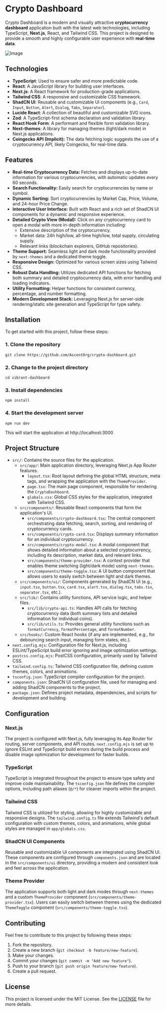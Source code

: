 # Crypto Dashboard

Crypto Dashboard is a modern and visually attractive **cryptocurrency dashboard** application built with the latest web technologies, including TypeScript, **Next.js**, React, and Tailwind CSS. This project is designed to provide a smooth and highly configurable user experience with **real-time data**.

![Image](https://github.com/user-attachments/assets/3a4cc29a-5e1d-43a6-a81c-e885cdcab9e1)

## Technologies

-   **TypeScript**: Used to ensure safer and more predictable code.
-   **React**: A JavaScript library for building user interfaces.
-   **Next.js**: A React framework for production-grade applications.
-   **Tailwind CSS**: A responsive and customizable CSS framework.
-   **ShadCN UI**: Reusable and customizable UI components (e.g., `Card`, `Input`, `Button`, `Alert`, `Dialog`, `Tabs`, `Separator`).
-   **Lucide React**: A collection of beautiful and customizable SVG icons.
-   **Zod**: A TypeScript-first schema declaration and validation library.
-   **React Hook Form**: A performant and flexible form validation library.
-   **Next-themes**: A library for managing themes (light/dark mode) in Next.js applications.
-   **Coingecko API (Implicit):** The data fetching logic suggests the use of a cryptocurrency API, likely Coingecko, for real-time data.

## Features

* **Real-time Cryptocurrency Data:** Fetches and displays up-to-date information for various cryptocurrencies, with automatic updates every 60 seconds.
* **Search Functionality:** Easily search for cryptocurrencies by name or symbol.
* **Dynamic Sorting:** Sort cryptocurrencies by Market Cap, Price, Volume, and 24-hour Price Change.
* **Interactive User Interface:** Built with React and a rich set of ShadCN UI components for a dynamic and responsive experience.
* **Detailed Crypto View (Modal):** Click on any cryptocurrency card to open a modal with more in-depth information including:
    * Extensive description of the cryptocurrency.
    * Market data: 24h high/low, all-time high/low, total supply, circulating supply.
    * Relevant links (blockchain explorers, GitHub repositories).
* **Theme Support:** Seamless light and dark mode functionality provided by `next-themes` and a dedicated theme toggle.
* **Responsive Design:** Optimized for various screen sizes using Tailwind CSS.
* **Robust Data Handling:** Utilizes dedicated API functions for fetching both summary and detailed cryptocurrency data, with error handling and loading indicators.
* **Utility Formatting:** Helper functions for consistent currency, percentage, and number formatting.
* **Modern Development Stack:** Leveraging Next.js for server-side rendering/static site generation and TypeScript for type safety.

## Installation

To get started with this project, follow these steps:

### 1. Clone the repository
```
git clone https://github.com/AscentOrg/crypto-dashboard.git
```

### 2. Change to the project directory
```
cd vibrant-dashboard
```

### 3. Install dependencies
```
npm install
```

### 4. Start the development server
```
npm run dev
```

This will start the application at http://localhost:3000

## Project Structure

-   `src/`: Contains the source files for the application.
    -   `src/app/`: Main application directory, leveraging Next.js App Router features.
        -   `layout.tsx`: Root layout defining the global HTML structure, meta tags, and wrapping the application with the `ThemeProvider`.
        -   `page.tsx`: The main page component, responsible for rendering the `CryptoDashboard`.
        -   `globals.css`: Global CSS styles for the application, integrated with Tailwind CSS.
    -   `src/components/`: Reusable React components that form the application's UI.
        -   `src/components/crypto-dashboard.tsx`: The central component orchestrating data fetching, search, sorting, and rendering of cryptocurrency cards.
        -   `src/components/crypto-card.tsx`: Displays summary information for an individual cryptocurrency.
        -   `src/components/crypto-modal.tsx`: A modal component that shows detailed information about a selected cryptocurrency, including its description, market data, and relevant links.
        -   `src/components/theme-provider.tsx`: A context provider that enables theme switching (light/dark mode) using `next-themes`.
        -   `src/components/theme-toggle.tsx`: A UI button component that allows users to easily switch between light and dark themes.
    -   `src/components/ui/`: Components generated by ShadCN UI (e.g., `input.tsx`, `button.tsx`, `card.tsx`, `alert.tsx`, `dialog.tsx`, `tabs.tsx`, `separator.tsx`, etc.).
    -   `src/lib/`: Contains utility functions, API service logic, and helper files.
        -   `src/lib/crypto-api.ts`: Handles API calls for fetching cryptocurrency data (both summary lists and detailed information for individual coins).
        -   `src/lib/utils.ts`: Provides general utility functions such as `formatCurrency`, `formatPercentage`, and `formatNumber`.
    -   `src/hooks/`: Custom React hooks (if any are implemented, e.g., for debouncing search input, managing form states, etc.).
-   `next.config.mjs`: Configuration file for Next.js, including ESLint/TypeScript build error ignoring and image optimization settings.
-   `postcss.config.mjs`: PostCSS configuration, primarily used by Tailwind CSS.
-   `tailwind.config.ts`: Tailwind CSS configuration file, defining custom themes, colors, and animations.
-   `tsconfig.json`: TypeScript compiler configuration for the project.
-   `components.json`: ShadCN UI configuration file, used for managing and adding ShadCN components to the project.
-   `package.json`: Defines project metadata, dependencies, and scripts for development and building.

## Configuration

### Next.js
The project is configured with Next.js, fully leveraging its App Router for routing, server components, and API routes. `next.config.mjs` is set up to ignore ESLint and TypeScript build errors during the build process and disable image optimization for development for faster builds.

### TypeScript
TypeScript is integrated throughout the project to ensure type safety and improve code maintainability. The `tsconfig.json` file defines the compiler options, including path aliases (`@/*`) for cleaner imports within the project.

### Tailwind CSS
Tailwind CSS is utilized for styling, allowing for highly customizable and responsive designs. The `tailwind.config.ts` file extends Tailwind's default configuration with custom themes, colors, and animations, while global styles are managed in `app/globals.css`.

### ShadCN UI Components
Reusable and customizable UI components are integrated using ShadCN UI. These components are configured through `components.json` and are located in the `src/components/ui` directory, providing a modern and consistent look and feel across the application.

### Theme Provider
The application supports both light and dark modes through `next-themes` and a custom `ThemeProvider` component (`src/components/theme-provider.tsx`). Users can easily switch between themes using the dedicated `ThemeToggle` component (`src/components/theme-toggle.tsx`).

## Contributing

Feel free to contribute to this project by following these steps:

1.  Fork the repository.
2.  Create a new branch (`git checkout -b feature/new-feature`).
3.  Make your changes.
4.  Commit your changes (`git commit -m "Add new feature"`).
5.  Push to your branch (`git push origin feature/new-feature`).
6.  Create a pull request.

## License

This project is licensed under the MIT License. See the [LICENSE](https://github.com/AscentORG/crypto-dashboard/blob/main/LICENSE) file for more details.
